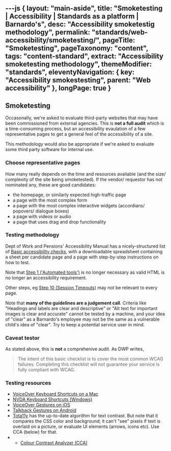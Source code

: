 ---js
{
	layout: "main-aside",
	title: "Smoketesting | Accessibility | Standards as a platform | Barnardo's",
	desc: "Accessibility smoketestig methodology",
	permalink: "standards/web-accessibility/smoketesting/",
	pageTitle: "Smoketesting",
	pageTaxonomy: "content",
	tags: "content-standard",
	extract: "Accessibility smoketesting methodology",
	themeModifier: "standards",
	eleventyNavigation: {
		key: "Accessibility smokestesting",
		parent: "Web accessibility"
	},
	longPage: true
}
---

## Smoketesting

Occasonally, we're asked to evaluate third-party websites that may have been commissioned from external agencies. This is **not a full audit** which is a time-consuming process, but an accessibility evaulation of a few representative pages to get a general feel of the accessibility of a site.

This methodology would also be appropriate if we're asked to evaluate some third party software for internal use.

### Choose representative pages 
How many really depends on the time and resources available (and the size/ complexity of the site being smoketested). If the vendor/ requestor has not nominated any, these are good candidates:

- the homepage, or similarly expected high-traffic page
- a page with the most complex form
- a page with the most complex interactive widgets (accordians/ popovers/ dialogue boxes)
- a page with videos or audio
- a page that uses drag and drop functionality

### Testing methodology
Dept of Work and Pensions' Accessibility Manual has a nicely-structured list of [Basic accessibility checks](https://accessibility-manual.dwp.gov.uk/tools-and-resources/basic-accessibility-checks), with a downloadable spreadsheet containing a sheet per candidate page and a page with step-by-step instructions on how to test.

Note that [Step 1 ('Automated tools')](https://accessibility-manual.dwp.gov.uk/tools-and-resources/basic-accessibility-checks/1-automated-tools-how-to-test) is no longer necessary as valid HTML is no longer an accessibility requirement.

Other steps, eg [Step 10 (Session Timeouts)](https://accessibility-manual.dwp.gov.uk/tools-and-resources/basic-accessibility-checks/10-session-timeouts-how-to-test) may not be relevant to every page.

Note that **many of the guidelines are a judgement call**. Criteria like "Headings and labels are clear and descriptive" or "Alt text for important images is clear and accurate" cannot be tested by a machine, and your idea of "clear" as a Barnardo's employee may not be the same as a vulnerable child's idea of "clear". Try to keep a potential service user in mind.

### Caveat testor 
As stated above, this is **not** a comprehenive audit. As DWP writes,
> The intent of this basic checklist is to cover the most common WCAG failures. Completing this checklist will not guarantee your service is fully compliant with WCAG.

### Testing resources

- [VoiceOver Keyboard Shortcuts on a Mac](https://dequeuniversity.com/screenreaders/voiceover-keyboard-shortcuts)
- [NVDA Keyboard Shortcuts (Windows)](https://dequeuniversity.com/screenreaders/nvda-keyboard-shortcuts)
- [VoiceOver Gestures on iOS](https://dequeuniversity.com/screenreaders/voiceover-ios-shortcuts)
- [Talkback Gestures on Android](https://dequeuniversity.com/screenreaders/talkback-shortcuts)
- [Tota11y](/standards/web-accessibility/resources/#tota11y) has the up-to-date algorithm for text contrast. But note that it compares the CSS color and background; it can't "see" pixels if text is overlaid on a picture, or evaluate UI elements (arrows, icons etc). Use CCA (below) for that.
- - [Colour Contrast Analyzer (CCA)](https://www.tpgi.com/color-contrast-checker/)



